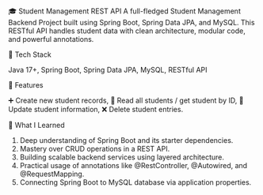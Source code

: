 🎓 Student Management REST API
A full-fledged Student Management Backend Project built using Spring Boot, Spring Data JPA, and MySQL. 
This RESTful API handles student data with clean architecture, modular code, and powerful annotations.

🚀 Tech Stack

Java 17+, Spring Boot, Spring Data JPA, MySQL, RESTful API

📌 Features

➕ Create new student records, 📖 Read all students / get student by ID, 📝 Update student information, ❌ Delete student entries.

🧠 What I Learned

1. Deep understanding of Spring Boot and its starter dependencies.
2. Mastery over CRUD operations in a REST API.
3. Building scalable backend services using layered architecture.
4. Practical usage of annotations like @RestController, @Autowired, and @RequestMapping.
5. Connecting Spring Boot to MySQL database via application properties.
